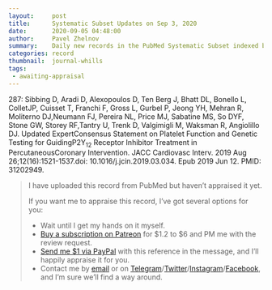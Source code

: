 ```yaml
---
layout:     post
title:      Systematic Subset Updates on Sep 3, 2020
date:       2020-09-05 04:48:00
author:     Pavel Zhelnov
summary:    Daily new records in the PubMed Systematic Subset indexed by Sep 3, 2020.
categories: record
thumbnail:  journal-whills
tags:
 - awaiting-appraisal
---
```


287: Sibbing D, Aradi D, Alexopoulos D, Ten Berg J, Bhatt DL, Bonello L, ColletJP, Cuisset T, Franchi F, Gross L, Gurbel P, Jeong YH, Mehran R, Moliterno DJ,Neumann FJ, Pereira NL, Price MJ, Sabatine MS, So DYF, Stone GW, Storey RF,Tantry U, Trenk D, Valgimigli M, Waksman R, Angiolillo DJ. Updated ExpertConsensus Statement on Platelet Function and Genetic Testing for GuidingP2Y<sub>12</sub> Receptor Inhibitor Treatment in PercutaneousCoronary Intervention. JACC Cardiovasc Interv. 2019 Aug 26;12(16):1521-1537.doi: 10.1016/j.jcin.2019.03.034. Epub 2019 Jun 12. PMID: 31202949.

> I have uploaded this record from PubMed but haven’t appraised it yet.
>
> If you want me to appraise this record, I’ve got several options for you:
> * Wait until I get my hands on it myself.
> * [Buy a subscription on Patreon](https://patreon.com/zheln) for $1.2 to $6 and PM me with the review request.
> * [Send me $1 via PayPal](https://paypal.me/pjelnov) with this reference in the message, and I’ll happily appraise it for you.
> * Contact me by [email](mailto:pavel@zheln.com) or on [Telegram](https://t.me/drzhelnov)/[Twitter](https://twitter.com/drzhelnov)/[Instagram](https://instagram.com/igzheln)/[Facebook](https://facebook.com/drzhelnov), and I’m sure we’ll find a way around.
